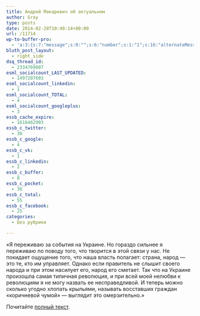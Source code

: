 ```yaml
---
title: Андрей Макаревич об актуальном
author: Gray
type: posts
date: 2014-02-28T10:49:14+00:00
url: /11714
wp-to-buffer-pro:
  - 'a:3:{s:7:"message";s:0:"";s:6:"number";s:1:"1";s:16:"alternateMessage";s:0:"";}'
bluth_post_layout:
  - right_side
dsq_thread_id:
  - 2334769807
esml_socialcount_LAST_UPDATED:
  - 1497207603
esml_socialcount_linkedin:
  - 1
esml_socialcount_TOTAL:
  - 4
esml_socialcount_googleplus:
  - 3
essb_cache_expire:
  - 1616462903
essb_c_twitter:
  - 30
essb_c_google:
  - 4
essb_c_vk:
  - 1
essb_c_linkedin:
  - 2
essb_c_buffer:
  - 8
essb_c_pocket:
  - 30
essb_c_total:
  - 55
essb_c_facebook:
  - 25
categories:
  - Без рубрики

---
```








&#171;Я переживаю за события на Украине. Но гораздо сильнее я переживаю по поводу того, что творится в этой связи у нас. Не покидает ощущение того, что наша власть полагает: страна, народ — это те, кто им управляет. Однако если правитель не слышит своего народа и при этом насилует его, народ его сметает. Так что на Украине произошла самая типичная революция, и при всей моей нелюбви к революциям я не могу назвать ее несправедливой. И теперь можно сколько угодно хлопать крыльями, называть восставших граждан «коричневой чумой» — выглядит это омерзительно.&#187;

Почитайте <a href="http://www.snob.ru/profile/5134/blog/72731" target="_blank">полный текст</a>.